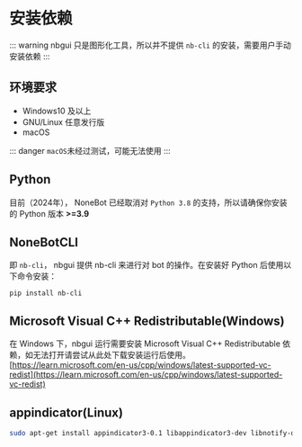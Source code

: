 # 安装依赖

::: warning
nbgui 只是图形化工具，所以并不提供 `nb-cli` 的安装，需要用户手动安装依赖
:::

## 环境要求

- Windows10 及以上
- GNU/Linux 任意发行版
- macOS

::: danger
`macOS`未经过测试，可能无法使用
:::
## Python

目前（2024年）， NoneBot 已经取消对 `Python 3.8` 的支持，所以请确保你安装的 Python 版本 **>=3.9**

## NoneBotCLI

即 `nb-cli`， nbgui 提供 nb-cli 来进行对 bot 的操作。在安装好 Python 后使用以下命令安装：

```
pip install nb-cli
```

## Microsoft Visual C++ Redistributable(Windows)

在 Windows 下，nbgui 运行需要安装 Microsoft Visual C++ Redistributable 依赖，如无法打开请尝试从此处下载安装运行后使用。
[https://learn.microsoft.com/en-us/cpp/windows/latest-supported-vc-redist](https://learn.microsoft.com/en-us/cpp/windows/latest-supported-vc-redist)

## appindicator(Linux)

```bash
sudo apt-get install appindicator3-0.1 libappindicator3-dev libnotify-dev
```
